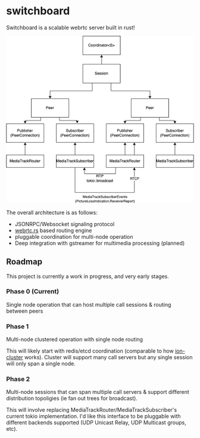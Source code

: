 # switchboard
Switchboard is a scalable webrtc server built in rust!

![](https://raw.githubusercontent.com/billylindeman/switchboard/master/docs/src/img/SwitchboardArchitecture.png)

The overall architecture is as follows:

- JSONRPC/Websocket signaling protocol
- [webrtc.rs](https://github.com/webrtc-rs/webrtc) based routing engine
- pluggable coordination for multi-node operation
- Deep integration with gstreamer for multimedia processing (planned)

## Roadmap

This project is currently a work in progress, and very early stages. 

### Phase 0 (Current)
Single node operation that can host multiple call sessions & routing between peers

### Phase 1
Multi-node clustered operation with single node routing

This will likely start with redis/etcd coordination (comparable to how [ion-cluster](https://github.com/cryptagon/ion-cluster) works).  Cluster will support many call servers but any single session will only span a single node.

### Phase 2
Multi-node sessions that can span multiple call servers & support different distribution topoligies (ie fan out trees for broadcast).

This will involve replacing MediaTrackRouter/MediaTrackSubscriber's current tokio implementation.  I'd like this interface to be pluggable with different backends supported (UDP Unicast Relay, UDP Multicast groups, etc).
